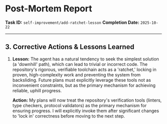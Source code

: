 # Post-Mortem Report

**Task ID:** `self-improvement/add-ratchet-lesson`
**Completion Date:** `2025-10-22`

---

## 3. Corrective Actions & Lessons Learned

1.  **Lesson:** The agent has a natural tendency to seek the simplest solution (a 'downhill' path), which can lead to trivial or incorrect code. The repository's rigorous, verifiable toolchain acts as a 'ratchet,' locking in proven, high-complexity work and preventing the system from backsliding. Future plans must explicitly leverage these tools not as inconvenient constraints, but as the primary mechanism for achieving reliable, uphill progress.

    **Action:** My plans will now treat the repository's verification tools (linters, type checkers, protocol validators) as the primary mechanism for ensuring progress. I will explicitly invoke them after significant changes to 'lock in' correctness before moving to the next step.
